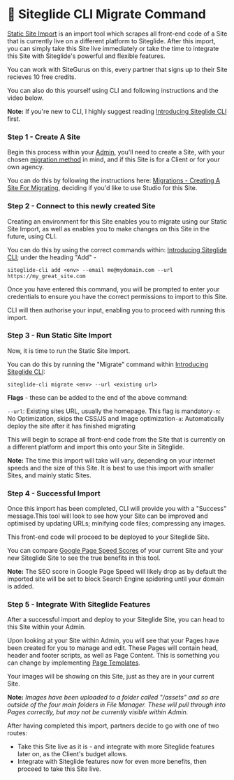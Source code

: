 # 🔼 Siteglide CLI Migrate Command

[Static Site Import](https://www.siteglide.com/site-import) is an import tool which scrapes all front-end code of a Site that is currently live on a different platform to Siteglide. After this import, you can simply take this Site live immediately or take the time to integrate this Site with Siteglide's powerful and flexible features.

You can work with SiteGurus on this, every partner that signs up to their Site recieves 10 free credits.

You can also do this yourself using CLI and following instructions and the video below.

**Note:** If you're new to CLI, I highly suggest reading [Introducing Siteglide CLI](../../../developer-tools/cli/introduction.md) first.

### Step 1 - Create A Site

Begin this process within your [Admin](https://admin.siteglide.com/#/portal), you'll need to create a Site, with your chosen [migration method](https://help.siteglide.com/article/232-migration-method-checklist) in mind, and if this Site is for a Client or for your own agency.

You can do this by following the instructions here: [Migrations - Creating A Site For Migrating](https://help.siteglide.com/article/244-migrations-creating-a-site-for-migrating), deciding if you'd like to use Studio for this Site.

### Step 2 - Connect to this newly created Site

Creating an environment for this Site enables you to migrate using our Static Site Import, as well as enables you to make changes on this Site in the future, using CLI.

You can do this by using the correct commands within: [Introducing Siteglide CLI](https://developers.siteglide.com/introducing-siteglide-cli); under the heading "Add" -

`siteglide-cli add <env> --email me@mydomain.com --url https://my_great_site.com`

Once you have entered this command, you will be prompted to enter your credentials to ensure you have the correct permissions to import to this Site.

CLI will then authorise your input, enabling you to proceed with running this import.

### Step 3 - Run Static Site Import

Now, it is time to run the Static Site Import.

You can do this by running the "Migrate" command within [Introducing Siteglide CLI](https://developers.siteglide.com/introducing-siteglide-cli):

`siteglide-cli migrate <env> --url <existing url>`

**Flags** - these can be added to the end of the above command:

`--url`: Existing sites URL, usually the homepage. This flag is mandatory`-n`: No Optimization, skips the CSS/JS and Image optimization`-a`: Automatically deploy the site after it has finished migrating

This will begin to scrape all front-end code from the Site that is currently on a different platform and import this onto your Site in Siteglide.

**Note:** The time this import will take will vary, depending on your internet speeds and the size of this Site. It is best to use this import with smaller Sites, and mainly static Sites.

### Step 4 - Successful Import

Once this import has been completed, CLI will provide you with a "Success" message.This tool will look to see how your Site can be improved and optimised by updating URLs; minifying code files; compressing any images.

This front-end code will proceed to be deployed to your Siteglide Site.

You can compare [Google Page Speed Scores](https://developers.google.com/speed/pagespeed/insights/) of your current Site and your new Siteglide Site to see the true benefits in this tool.

**Note:** The SEO score in Google Page Speed will likely drop as by default the imported site will be set to block Search Engine spidering until your domain is added.

### Step 5 - Integrate With Siteglide Features

After a successful import and deploy to your Siteglide Site, you can head to this Site within your Admin.

Upon looking at your Site within Admin, you will see that your Pages have been created for you to manage and edit. These Pages will contain head, header and footer scripts, as well as Page Content. This is something you can change by implementing [Page Templates](../../../pages-and-page-templates/get-started-pages/page-templates.md).

Your images will be showing on this Site, just as they are in your current Site.

**Note:** _Images have been uploaded to a folder called "/assets" and so are outside of the four main folders in File Manager. These will pull through into Pages correctly, but may not be currently visible within Admin._

After having completed this import, partners decide to go with one of two routes:

* Take this Site live as it is - and integrate with more Siteglide features later on, as the Client's budget allows.
* Integrate with Siteglide features now for even more benefits, then proceed to take this Site live.
